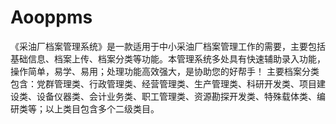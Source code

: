 # Aooppms
 《采油厂档案管理系统》是一款适用于中小采油厂档案管理工作的需要，主要包括基础信息、档案上传、档案分类等功能。本管理系统多处具有快速辅助录入功能，操作简单，易学、易用；处理功能高效强大，是协助您的好帮手！ 主要档案分类包含：党群管理类、行政管理类、经营管理类、生产管理类、科研开发类、项目建设类、设备仪器类、会计业务类、职工管理类、资源勘探开发类、特殊载体类、编研类等；以上类目包含多个二级类目。
